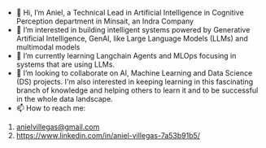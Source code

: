 - 👋 Hi, I’m Aniel, a Technical Lead in Artificial Intelligence in Cognitive Perception department in Minsait, an Indra Company
- 👀 I’m interested in building intelligent systems powered by Generative Artificial Intelligence, GenAI, like Large Language Models (LLMs) and multimodal models
- 🌱 I’m currently learning Langchain Agents and MLOps focusing in systems that are using LLMs.
- 💞️ I’m looking to collaborate on AI, Machine Learning and Data Science (DS) projects. I'm also interested in keeping learning in this fascinating branch of knowledge and helping others to learn it and to be successful  in the whole data landscape.
- 📫 How to reach me:
 1. anielvillegas@gmail.com
 2. https://www.linkedin.com/in/aniel-villegas-7a53b91b5/
